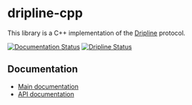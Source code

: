 # dripline-cpp

This library is a C++ implementation of the [Dripline](http://www.project8.org/dripline) protocol. 

[![Documentation Status](https://readthedocs.org/projects/dripline-cpp/badge/?version=stable)](http://dripline-cpp.readthedocs.io/en/stable/?badge=stable)
[![Dripline Status](https://img.shields.io/badge/dripline-2.1.1-blue.svg)](https://img.shields.io/badge/dripline-2.1.1-blue.svg)

## Documentation

* [Main documentation](http://www.project8.org/dripline-cpp)
* [API documentation](http://dripline-cpp.readthedocs.io/en/stable/_static/index.html)
